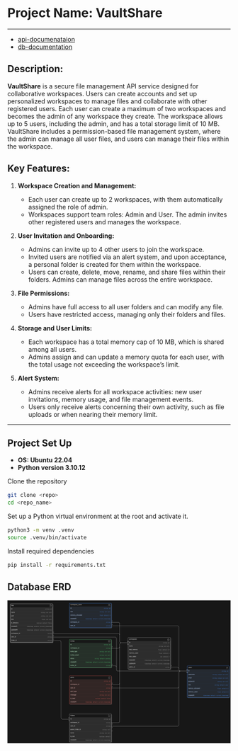 # Project Name: VaultShare
***
- [api-documenataion](https://github.com/DeyonOba/vault_share/blob/main/vaultshare_api_documentation.md)
- [db-documentation](https://github.com/DeyonOba/vault_share/edit/main/vaultShare/db/README.md)
  
## Description:

**VaultShare** is a secure file management API service designed for collaborative workspaces. Users can create accounts and set up personalized workspaces to manage files and collaborate with other registered users. Each user can create a maximum of two workspaces and becomes the admin of any workspace they create. The workspace allows up to 5 users, including the admin, and has a total storage limit of 10 MB. VaultShare includes a permission-based file management system, where the admin can manage all user files, and users can manage their files within the workspace.

## Key Features:

1. **Workspace Creation and Management:**
    - Each user can create up to 2 workspaces, with them automatically assigned the role of admin.
    - Workspaces support team roles: Admin and User. The admin invites other registered users and manages the workspace.
  
2. **User Invitation and Onboarding:**
    - Admins can invite up to 4 other users to join the workspace.
    - Invited users are notified via an alert system, and upon acceptance, a personal folder is created for them within the workspace.
    - Users can create, delete, move, rename, and share files within their folders. Admins can manage files across the entire workspace.
    
3. **File Permissions:**
    - Admins have full access to all user folders and can modify any file.
    - Users have restricted access, managing only their folders and files.

4. **Storage and User Limits:**
    - Each workspace has a total memory cap of 10 MB, which is shared among all users.
    - Admins assign and can update a memory quota for each user, with the total usage not exceeding the workspace’s limit.  

5. **Alert System:**
    - Admins receive alerts for all workspace activities: new user invitations, memory usage, and file management events.
    - Users only receive alerts concerning their own activity, such as file uploads or when nearing their memory limit.
***
## Project Set Up

- **OS: Ubuntu 22.04**
- **Python version 3.10.12**
  
Clone the repository
```bash
git clone <repo>
cd <repo_name>
```

Set up a Python virtual environment at the root and activate it.
```bash
python3 -m venv .venv
source .venv/bin/activate
```
Install required dependencies

```bash
pip install -r requirements.txt
```

## Database ERD

![db_image](images/db_schema.png)
